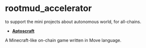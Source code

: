 # rootmud_accelerator
to support the mini projects about autonomous world, for all-chains.

* **[Aptoscraft](https://github.com/rootMUD/aptoscraft)**

A Minecraft-like on-chain game written in Move language.
